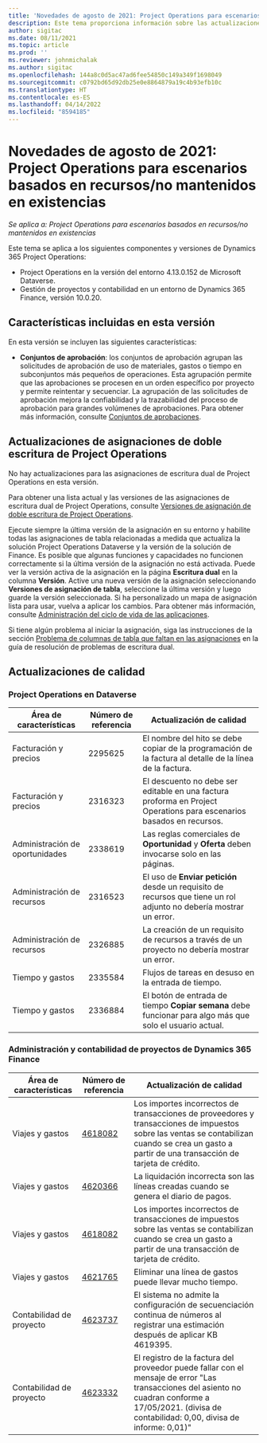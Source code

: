 ```yaml
---
title: 'Novedades de agosto de 2021: Project Operations para escenarios basados en recursos/no mantenidos en existencias'
description: Este tema proporciona información sobre las actualizaciones de calidad disponibles en la versión de agosto de 2021 de Project Operations para escenarios basados en recursos/no mantenidos en existencias.
author: sigitac
ms.date: 08/11/2021
ms.topic: article
ms.prod: ''
ms.reviewer: johnmichalak
ms.author: sigitac
ms.openlocfilehash: 144a8c0d5ac47ad6fee54850c149a349f1698049
ms.sourcegitcommit: c0792bd65d92db25e0e8864879a19c4b93efb10c
ms.translationtype: HT
ms.contentlocale: es-ES
ms.lasthandoff: 04/14/2022
ms.locfileid: "8594185"
---
```

# <a name="whats-new-august-2021---project-operations-for-resourcenon-stocked-based-scenarios"></a>Novedades de agosto de 2021: Project Operations para escenarios basados en recursos/no mantenidos en existencias

*Se aplica a: Project Operations para escenarios basados en recursos/no mantenidos en existencias*

Este tema se aplica a los siguientes componentes y versiones de Dynamics 365 Project Operations:

   - Project Operations en la versión del entorno 4.13.0.152 de Microsoft Dataverse.
   - Gestión de proyectos y contabilidad en un entorno de Dynamics 365 Finance, versión 10.0.20.

## <a name="features-included-in-this-release"></a>Características incluidas en esta versión

En esta versión se incluyen las siguientes características:

- **Conjuntos de aprobación**: los conjuntos de aprobación agrupan las solicitudes de aprobación de uso de materiales, gastos o tiempo en subconjuntos más pequeños de operaciones. Esta agrupación permite que las aprobaciones se procesen en un orden específico por proyecto y permite reintentar y secuenciar. La agrupación de las solicitudes de aprobación mejora la confiabilidad y la trazabilidad del proceso de aprobación para grandes volúmenes de aprobaciones. Para obtener más información, consulte [Conjuntos de aprobaciones](../approvals/approval-sets.md).

## <a name="project-operations-dual-write-maps-updates"></a>Actualizaciones de asignaciones de doble escritura de Project Operations

No hay actualizaciones para las asignaciones de escritura dual de Project Operations en esta versión.

Para obtener una lista actual y las versiones de las asignaciones de escritura dual de Project Operations, consulte [Versiones de asignación de doble escritura de Project Operations](../environment/resource-dual-write-maps.md).

Ejecute siempre la última versión de la asignación en su entorno y habilite todas las asignaciones de tabla relacionadas a medida que actualiza la solución Project Operations Dataverse y la versión de la solución de Finance. Es posible que algunas funciones y capacidades no funcionen correctamente si la última versión de la asignación no está activada. Puede ver la versión activa de la asignación en la página **Escritura dual** en la columna **Versión**. Active una nueva versión de la asignación seleccionando **Versiones de asignación de tabla**, seleccione la última versión y luego guarde la versión seleccionada. Si ha personalizado un mapa de asignación lista para usar, vuelva a aplicar los cambios. Para obtener más información, consulte [Administración del ciclo de vida de las aplicaciones](/dynamics365/fin-ops-core/dev-itpro/data-entities/dual-write/app-lifecycle-management).

Si tiene algún problema al iniciar la asignación, siga las instrucciones de la sección [Problema de columnas de tabla que faltan en las asignaciones](/dynamics365/fin-ops-core/dev-itpro/data-entities/dual-write/dual-write-troubleshooting-finops-upgrades#missing-table-columns-issue-on-maps) en la guía de resolución de problemas de escritura dual.

## <a name="quality-updates"></a>Actualizaciones de calidad

### <a name="project-operations-on-dataverse"></a>Project Operations en Dataverse

| **Área de características** | **Número de referencia** | **Actualización de calidad** |
| --- | --- | --- |
| Facturación y precios | 2295625 | El nombre del hito se debe copiar de la programación de la factura al detalle de la línea de la factura. |
| Facturación y precios | 2316323 | El descuento no debe ser editable en una factura proforma en Project Operations para escenarios basados en recursos. |
| Administración de oportunidades | 2338619 | Las reglas comerciales de **Oportunidad** y **Oferta** deben invocarse solo en las páginas. |
| Administración de recursos | 2316523 | El uso de **Enviar petición** desde un requisito de recursos que tiene un rol adjunto no debería mostrar un error. |
| Administración de recursos | 2326885 | La creación de un requisito de recursos a través de un proyecto no debería mostrar un error. |
| Tiempo y gastos | 2335584 | Flujos de tareas en desuso en la entrada de tiempo. |
| Tiempo y gastos | 2336884 | El botón de entrada de tiempo **Copiar semana** debe funcionar para algo más que solo el usuario actual. |


### <a name="project-management-and-accounting-on-dynamics-365-finance"></a>Administración y contabilidad de proyectos de Dynamics 365 Finance

| Área de características | Número de referencia | Actualización de calidad |
| --- | --- | --- |
| Viajes y gastos | [4618082](https://fix.lcs.dynamics.com/Issue/Details?kb=4618082&amp;bugId=583101&amp;dbType=3&amp;qc=9c85ac8ca1e5e9cd07fac9e9aa2cb0914724e28b86ad3339dacf7741f554c605) | Los importes incorrectos de transacciones de proveedores y transacciones de impuestos sobre las ventas se contabilizan cuando se crea un gasto a partir de una transacción de tarjeta de crédito. |
| Viajes y gastos | [4620366](https://fix.lcs.dynamics.com/Issue/Details?kb=4620366&amp;bugId=579485&amp;dbType=3&amp;qc=e864789bd95505ea624c537d585bf113c2de60b97c88439d44693dbd85aa8e92) | La liquidación incorrecta son las líneas creadas cuando se genera el diario de pagos. |
| Viajes y gastos | [4618082](https://fix.lcs.dynamics.com/Issue/Details?kb=4618082&amp;bugId=583101&amp;dbType=3&amp;qc=9c85ac8ca1e5e9cd07fac9e9aa2cb0914724e28b86ad3339dacf7741f554c605) | Los importes incorrectos de transacciones de impuestos sobre las ventas se contabilizan cuando se crea un gasto a partir de una transacción de tarjeta de crédito. |
| Viajes y gastos | [4621765](https://fix.lcs.dynamics.com/Issue/Details?kb=4621765&amp;bugId=587306&amp;dbType=3&amp;qc=6fbfad0123d4e95eaf8d5a5a2f6c354577c991b7905c852ab02d1f94e728a876) | Eliminar una línea de gastos puede llevar mucho tiempo. |
| Contabilidad de proyecto | [4623737](https://fix.lcs.dynamics.com/Issue/Details?kb=4623737&amp;bugId=598109&amp;dbType=3&amp;qc=4101fc5865201e21815299f2ff11ae46d5d5370510868df86c25ee09a8ca1a0c) | El sistema no admite la configuración de secuenciación continua de números al registrar una estimación después de aplicar KB 4619395. |
| Contabilidad de proyecto | [4623332](https://fix.lcs.dynamics.com/Issue/Details?kb=4623332&amp;bugId=586034&amp;dbType=3&amp;qc=2f64bb1977c4a9c9dd2ce9de7e72230b86eca14b6295c5bbfb614ea97ad81caf) | El registro de la factura del proveedor puede fallar con el mensaje de error "Las transacciones del asiento no cuadran conforme a 17/05/2021. (divisa de contabilidad: 0,00, divisa de informe: 0,01)" |
